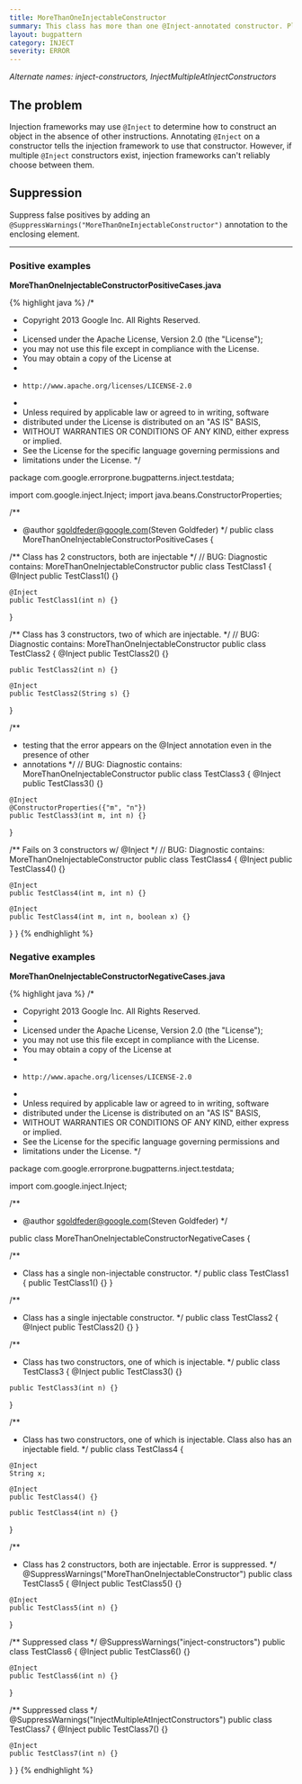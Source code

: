 ```yaml
---
title: MoreThanOneInjectableConstructor
summary: This class has more than one @Inject-annotated constructor. Please remove the @Inject annotation from all but one of them.
layout: bugpattern
category: INJECT
severity: ERROR
---
```


<!--
*** AUTO-GENERATED, DO NOT MODIFY ***
To make changes, edit the @BugPattern annotation or the explanation in docs/bugpattern.
-->

_Alternate names: inject-constructors, InjectMultipleAtInjectConstructors_

## The problem
Injection frameworks may use `@Inject` to determine how to construct an object in the absence of other instructions. Annotating `@Inject` on a constructor tells the injection framework to use that constructor. However, if multiple `@Inject` constructors exist, injection frameworks can't reliably choose between them.

## Suppression
Suppress false positives by adding an `@SuppressWarnings("MoreThanOneInjectableConstructor")` annotation to the enclosing element.

----------

### Positive examples
__MoreThanOneInjectableConstructorPositiveCases.java__

{% highlight java %}
/*
 * Copyright 2013 Google Inc. All Rights Reserved.
 *
 * Licensed under the Apache License, Version 2.0 (the "License");
 * you may not use this file except in compliance with the License.
 * You may obtain a copy of the License at
 *
 *     http://www.apache.org/licenses/LICENSE-2.0
 *
 * Unless required by applicable law or agreed to in writing, software
 * distributed under the License is distributed on an "AS IS" BASIS,
 * WITHOUT WARRANTIES OR CONDITIONS OF ANY KIND, either express or implied.
 * See the License for the specific language governing permissions and
 * limitations under the License.
 */

package com.google.errorprone.bugpatterns.inject.testdata;

import com.google.inject.Inject;
import java.beans.ConstructorProperties;

/**
 * @author sgoldfeder@google.com(Steven Goldfeder)
 */
public class MoreThanOneInjectableConstructorPositiveCases {

  /** Class has 2 constructors, both are injectable */
  // BUG: Diagnostic contains: MoreThanOneInjectableConstructor
  public class TestClass1 {
    @Inject
    public TestClass1() {}

    @Inject
    public TestClass1(int n) {}
  }

  /** Class has 3 constructors, two of which are injectable. */
  // BUG: Diagnostic contains: MoreThanOneInjectableConstructor
  public class TestClass2 {
    @Inject
    public TestClass2() {}

    public TestClass2(int n) {}

    @Inject
    public TestClass2(String s) {}
  }

  /**
   * testing that the error appears on the @Inject annotation even in the presence of other
   * annotations
   */
  // BUG: Diagnostic contains: MoreThanOneInjectableConstructor
  public class TestClass3 {
    @Inject
    public TestClass3() {}

    @Inject
    @ConstructorProperties({"m", "n"})
    public TestClass3(int m, int n) {}
  }

  /** Fails on 3 constructors w/ @Inject */
  // BUG: Diagnostic contains: MoreThanOneInjectableConstructor
  public class TestClass4 {
    @Inject
    public TestClass4() {}

    @Inject
    public TestClass4(int m, int n) {}

    @Inject
    public TestClass4(int m, int n, boolean x) {}
  }
}
{% endhighlight %}

### Negative examples
__MoreThanOneInjectableConstructorNegativeCases.java__

{% highlight java %}
/*
 * Copyright 2013 Google Inc. All Rights Reserved.
 *
 * Licensed under the Apache License, Version 2.0 (the "License");
 * you may not use this file except in compliance with the License.
 * You may obtain a copy of the License at
 *
 *     http://www.apache.org/licenses/LICENSE-2.0
 *
 * Unless required by applicable law or agreed to in writing, software
 * distributed under the License is distributed on an "AS IS" BASIS,
 * WITHOUT WARRANTIES OR CONDITIONS OF ANY KIND, either express or implied.
 * See the License for the specific language governing permissions and
 * limitations under the License.
 */

package com.google.errorprone.bugpatterns.inject.testdata;

import com.google.inject.Inject;

/**
 * @author sgoldfeder@google.com(Steven Goldfeder)
 */

public class MoreThanOneInjectableConstructorNegativeCases {

  /**
   * Class has a single non-injectable constructor.
   */
  public class TestClass1 {
    public TestClass1() {}
  }

  /**
   * Class has a single injectable constructor.
   */
  public class TestClass2 {
    @Inject
    public TestClass2() {}
  }

  /**
   * Class has two constructors, one of which is injectable.
   */
  public class TestClass3 {
    @Inject
    public TestClass3() {}

    public TestClass3(int n) {}
  }

  /**
   * Class has two constructors, one of which is injectable. Class also has an injectable field.
   */
  public class TestClass4 {

    @Inject
    String x;

    @Inject
    public TestClass4() {}

    public TestClass4(int n) {}
  }
  
  /**
   * Class has 2 constructors, both are injectable. Error is suppressed.
   */
  @SuppressWarnings("MoreThanOneInjectableConstructor")
  public class TestClass5 {
    @Inject
    public TestClass5() {}

    @Inject
    public TestClass5(int n) {}
  }


  /** Suppressed class */
  @SuppressWarnings("inject-constructors")
  public class TestClass6 {
    @Inject
    public TestClass6() {}

    @Inject
    public TestClass6(int n) {}
  }

  /** Suppressed class */
  @SuppressWarnings("InjectMultipleAtInjectConstructors")
  public class TestClass7 {
    @Inject
    public TestClass7() {}

    @Inject
    public TestClass7(int n) {}
  }
}
{% endhighlight %}

